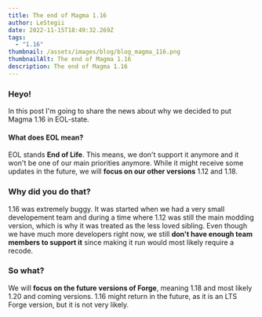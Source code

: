 ```yaml
---
title: The end of Magma 1.16
author: LeStegii
date: 2022-11-15T18:49:32.269Z
tags:
  - "1.16"
thumbnail: /assets/images/blog/blog_magma_116.png
thumbnailAlt: The end of Magma 1.16
description: The end of Magma 1.16
---
```

### Heyo!

In this post I'm going to share the news about why we decided to put Magma 1.16 in EOL-state.

#### What does EOL mean?
EOL stands **End of Life**. This means, we don't support it anymore and it won't be one of our main priorities anymore. While it might receive some updates in the future, we will **focus on our other versions** 1.12 and 1.18.

### Why did you do that?
1.16 was extremely buggy. It was started when we had a very small developement team and during a time where 1.12 was still the main modding version, which is why it was treated as the less loved sibling. Even though we have much more developers right now, we still **don't have enough team members to support it** since making it run would most likely require a recode.

### So what?
We will **focus on the future versions of Forge**, meaning 1.18 and most likely 1.20 and coming versions. 1.16 might return in the future, as it is an LTS Forge version, but it is not very likely.